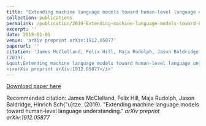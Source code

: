 ```yaml
---
title: "Extending machine language models toward human-level language understanding"
collection: publications
permalink: /publication/2019-Extending-machine-language-models-toward-human-level-language-understanding
excerpt: ''
date: 2019-01-01
venue: 'arXiv preprint arXiv:1912.05877'
paperurl: ''
citation: 'James McClelland, Felix Hill, Maja Rudolph, Jason Baldridge, Hinrich Sch{\"u}tze.
(2019).
&quot;Extending machine language models toward human-level language understanding.&quot;
<i>arXiv preprint arXiv:1912.05877</i>'
---
```



[Download paper here]()

Recommended citation: James McClelland, Felix Hill, Maja Rudolph, Jason Baldridge, Hinrich Sch{\"u}tze.
(2019).
&quot;Extending machine language models toward human-level language understanding.&quot;
<i>arXiv preprint arXiv:1912.05877</i>